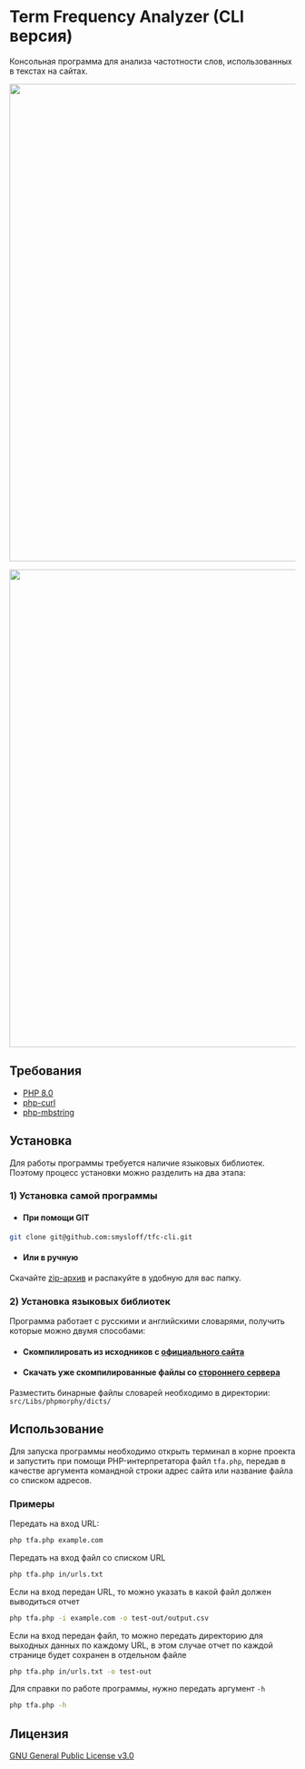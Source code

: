 # Term Frequency Analyzer (CLI версия)
Консольная программа для анализа частотности слов, использованных в текстах на сайтах.
<p align="center"><img src="https://raw.githubusercontent.com/smysloff/tfa-cli/master/files/readme.gif" width="840"></p>
<p align="center"><img src="https://raw.githubusercontent.com/smysloff/tfa-cli/master/files/readme.png" width="840"></p>


## Требования
- [PHP 8.0](https://www.php.net/downloads)
- [php-curl](https://www.php.net/manual/en/curl.installation.php)
- [php-mbstring](https://www.php.net/manual/en/mbstring.installation.php)


## Установка
Для работы программы требуется наличие языковых библиотек. Поэтому процесс установки можно разделить на два этапа:

### 1) Установка самой программы
- #### При помощи GIT
```bash
git clone git@github.com:smysloff/tfc-cli.git
```
- #### Или в ручную
Скачайте [zip-архив](https://github.com/smysloff/tfc-cli/archive/refs/heads/master.zip) и распакуйте в удобную для вас папку.

### 2) Установка языковых библиотек
Программа работает с русскими и английскими словарями, получить которые можно двумя способами:
- #### Скомпилировать из исходников с [официального сайта](https://github.com/sokirko74/aot)
- #### Скачать уже скомпилированные файлы со [стороннего сервера](https://disk.yandex.ru/d/gZBIUQyhNjYrag)
Разместить бинарные файлы словарей необходимо в директории: ```src/Libs/phpmorphy/dicts/```


## Использование
Для запуска программы необходимо открыть терминал в корне проекта и запустить при помощи PHP-интерпретатора файл ```tfa.php```,
передав в качестве аргумента командной строки адрес сайта или название файла со списком адресов. 

### Примеры

Передать на вход URL:
```bash
php tfa.php example.com
```

Передать на вход файл со списком URL
```bash
php tfa.php in/urls.txt
```

Если на вход передан URL, то можно указать в какой файл должен выводиться отчет
```bash
php tfa.php -i example.com -o test-out/output.csv
```

Если на вход передан файл, то можно передать директорию для выходных данных по каждому URL,
в этом случае отчет по каждой странице будет сохранен в отдельном файле
```bash
php tfa.php in/urls.txt -o test-out
```

Для справки по работе программы, нужно передать аргумент `-h`
```bash
php tfa.php -h
```

## Лицензия
[GNU General Public License v3.0](https://github.com/smysloff/tfc-cli/blob/master/LICENSE)
